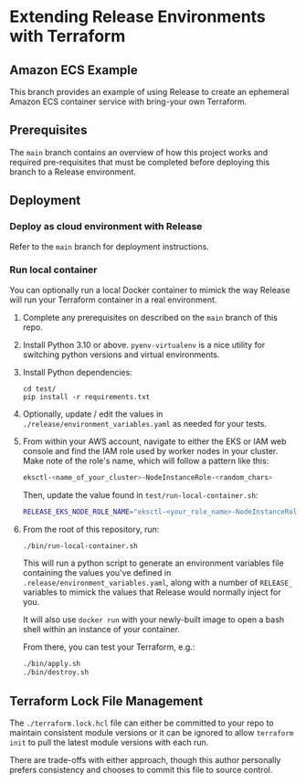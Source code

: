 # Extending Release Environments with Terraform

## Amazon ECS Example

This branch provides an example of using Release to create an ephemeral Amazon ECS container service with bring-your own Terraform.

## Prerequisites

The `main` branch contains an overview of how this project works and required pre-requisites that must be completed before deploying this branch to a Release environment. 

## Deployment

### Deploy as cloud environment with Release

Refer to the `main` branch for deployment instructions.

### Run local container

You can optionally run a local Docker container to mimick the way Release will run your Terraform container in a real environment. 

1. Complete any prerequisites on described on the `main` branch of this repo. 

1. Install Python 3.10 or above. `pyenv-virtualenv` is a nice utility for switching python versions and virtual environments.

1. Install Python dependencies: 

    ```
    cd test/
    pip install -r requirements.txt
    ```

1. Optionally, update / edit the values in `./release/environment_variables.yaml` as needed for your tests.

1. From within your AWS account, navigate to either the EKS or IAM web console and find the IAM role used by worker nodes in your cluster. Make note of the role's name, which will follow a pattern like this: 

    ```sh
    eksctl-<name_of_your_cluster>-NodeInstanceRole-<random_chars>
    ```

    Then, update the value found in `test/run-local-container.sh`:

    ```sh
    RELEASE_EKS_NODE_ROLE_NAME="eksctl-<your_role_name>-NodeInstanceRole-<some_values>"
    ```

1. From the root of this repository, run:

    ```sh
    ./bin/run-local-container.sh
    ```

    This will run a python script to generate an environment variables file containing the values you've defined in `.release/environment_variables.yaml`, along with a number of `RELEASE_` variables to mimick the values that Release would normally inject for you.

    It will also use `docker run` with your newly-built image to open a bash shell within an instance of your container. 

    From there, you can test your Terraform, e.g.:

    ```sh
    ./bin/apply.sh
    ./bin/destroy.sh
    ```

## Terraform Lock File Management

The `./terraform.lock.hcl` file can either be committed to your repo to maintain consistent module versions or it can be ignored to allow `terraform init` to pull the latest module versions with each run. 

There are trade-offs with either approach, though this author personally prefers consistency and chooses to commit this file to source control.
